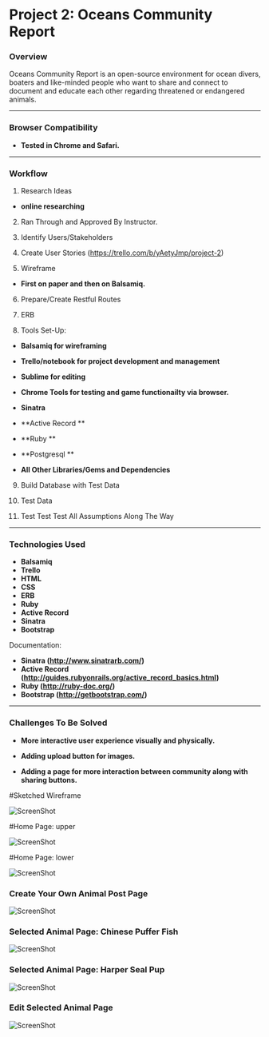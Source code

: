# Project 2: Oceans Community Report

### Overview

Oceans Community Report is an open-source environment for ocean divers, boaters and like-minded 
people who want to share and connect to document and educate each other regarding threatened or endangered animals. 

---

### Browser Compatibility

* **Tested in Chrome and Safari.**

---

### Workflow

1. Research Ideas 

* **online researching**

2. Ran Through and Approved By Instructor.

3. Identify Users/Stakeholders

4. Create User Stories (https://trello.com/b/yAetyJmp/project-2)

5. Wireframe

* **First on paper and then on Balsamiq.**

6. Prepare/Create Restful Routes

7. ERB

8. Tools Set-Up: 
* **Balsamiq for wireframing**
* **Trello/notebook for project development and management**
* **Sublime for editing**
* **Chrome Tools for testing and game functionailty via browser.**
* **Sinatra**
* **Active Record **
* **Ruby **
* **Postgresql **

* **All Other Libraries/Gems and Dependencies** 

9. Build Database with Test Data

10. Test Data

11. Test Test Test All Assumptions Along The Way

---

### Technologies Used

* **Balsamiq**
* **Trello** 
* **HTML**
* **CSS**
* **ERB**
* **Ruby**
* **Active Record**
* **Sinatra**
* **Bootstrap**

Documentation:

* **Sinatra (http://www.sinatrarb.com/)** 
* **Active Record (http://guides.rubyonrails.org/active_record_basics.html)**
* **Ruby (http://ruby-doc.org/)**
* **Bootstrap (http://getbootstrap.com/)**

---

### Challenges To Be Solved

* **More interactive user experience visually and physically.**

* **Adding upload button for images.**

* **Adding a page for more interaction between community along with sharing buttons.**


#Sketched Wireframe

![ScreenShot](https://ucarecdn.com/5d7e117c-9b25-4e5a-9844-4222a9e93b43/)

#Home Page: upper

![ScreenShot](https://ucarecdn.com/42d9962c-b863-413b-9dc2-230b2b1cbe32/)

#Home Page: lower

![ScreenShot](https://ucarecdn.com/5d172a64-520b-4496-a0f5-f19c5d0a773e/)

### Create Your Own Animal Post Page

![ScreenShot](https://ucarecdn.com/5edae239-00bd-4f33-8c3d-b1380371c996/)

### Selected Animal Page: Chinese Puffer Fish

![ScreenShot](https://ucarecdn.com/cfed7471-e348-4030-be08-92860d07e7cb/)

### Selected Animal Page: Harper Seal Pup

![ScreenShot](https://ucarecdn.com/18cb627d-0d18-4494-b84b-e2d0dcd2d87b/)

### Edit Selected Animal Page
![ScreenShot](https://ucarecdn.com/4713bb0b-4326-4d44-a70a-2f7d2bdce739/)


